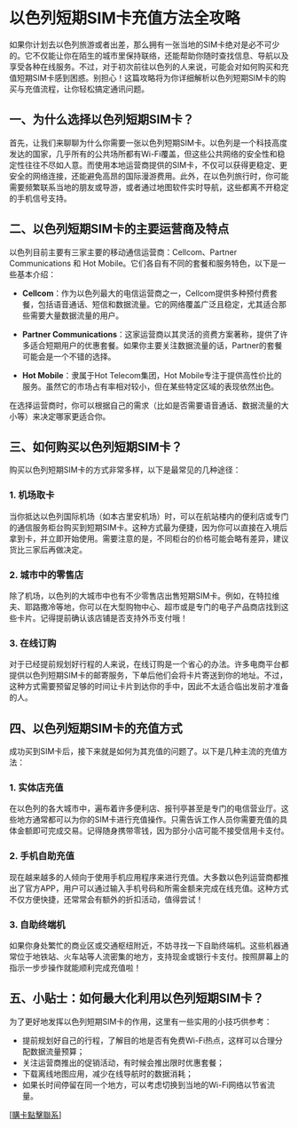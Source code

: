 # 以色列短期SIM卡充值方法全攻略

如果你计划去以色列旅游或者出差，那么拥有一张当地的SIM卡绝对是必不可少的。它不仅能让你在陌生的城市里保持联络，还能帮助你随时查找信息、导航以及享受各种在线服务。不过，对于初次前往以色列的人来说，可能会对如何购买和充值短期SIM卡感到困惑。别担心！这篇攻略将为你详细解析以色列短期SIM卡的购买与充值流程，让你轻松搞定通讯问题。

## 一、为什么选择以色列短期SIM卡？

首先，让我们来聊聊为什么你需要一张以色列短期SIM卡。以色列是一个科技高度发达的国家，几乎所有的公共场所都有Wi-Fi覆盖，但这些公共网络的安全性和稳定性往往不尽如人意。而使用本地运营商提供的SIM卡，不仅可以获得更稳定、更安全的网络连接，还能避免高昂的国际漫游费用。此外，在以色列旅行时，你可能需要频繁联系当地的朋友或导游，或者通过地图软件实时导航，这些都离不开稳定的手机信号支持。

## 二、以色列短期SIM卡的主要运营商及特点

以色列目前主要有三家主要的移动通信运营商：Cellcom、Partner Communications 和 Hot Mobile。它们各自有不同的套餐和服务特色，以下是一些基本介绍：

- **Cellcom**：作为以色列最大的电信运营商之一，Cellcom提供多种预付费套餐，包括语音通话、短信和数据流量。它的网络覆盖广泛且稳定，尤其适合那些需要大量数据流量的用户。
  
- **Partner Communications**：这家运营商以其灵活的资费方案著称，提供了许多适合短期用户的优惠套餐。如果你主要关注数据流量的话，Partner的套餐可能会是一个不错的选择。

- **Hot Mobile**：隶属于Hot Telecom集团，Hot Mobile专注于提供高性价比的服务。虽然它的市场占有率相对较小，但在某些特定区域的表现依然出色。

在选择运营商时，你可以根据自己的需求（比如是否需要语音通话、数据流量的大小等）来决定哪家更适合你。

## 三、如何购买以色列短期SIM卡？

购买以色列短期SIM卡的方式非常多样，以下是最常见的几种途径：

### 1. 机场取卡
当你抵达以色列国际机场（如本古里安机场）时，可以在航站楼内的便利店或专门的通信服务柜台购买到短期SIM卡。这种方式最为便捷，因为你可以直接在入境后拿到卡，并立即开始使用。需要注意的是，不同柜台的价格可能会略有差异，建议货比三家后再做决定。

### 2. 城市中的零售店
除了机场，以色列的大城市中也有不少零售店出售短期SIM卡。例如，在特拉维夫、耶路撒冷等地，你可以在大型购物中心、超市或是专门的电子产品商店找到这些卡片。记得提前确认该店铺是否支持外币支付哦！

### 3. 在线订购
对于已经提前规划好行程的人来说，在线订购是一个省心的办法。许多电商平台都提供以色列短期SIM卡的邮寄服务，下单后他们会将卡片寄送到你的地址。不过，这种方式需要预留足够的时间让卡片到达你的手中，因此不太适合临出发前才准备的人。

## 四、以色列短期SIM卡的充值方式

成功买到SIM卡后，接下来就是如何为其充值的问题了。以下是几种主流的充值方法：

### 1. 实体店充值
在以色列的各大城市中，遍布着许多便利店、报刊亭甚至是专门的电信营业厅。这些地方通常都可以为你的SIM卡进行充值操作。只需告诉工作人员你需要充值的具体金额即可完成交易。记得随身携带零钱，因为部分小店可能不接受信用卡支付。

### 2. 手机自助充值
现在越来越多的人倾向于使用手机应用程序来进行充值。大多数以色列运营商都推出了官方APP，用户可以通过输入手机号码和所需金额来完成在线充值。这种方式不仅方便快捷，还常常会有额外的折扣活动，值得尝试！

### 3. 自助终端机
如果你身处繁忙的商业区或交通枢纽附近，不妨寻找一下自助终端机。这些机器通常位于地铁站、火车站等人流密集的地方，支持现金或银行卡支付。按照屏幕上的指示一步步操作就能顺利完成充值啦！

## 五、小贴士：如何最大化利用以色列短期SIM卡？

为了更好地发挥以色列短期SIM卡的作用，这里有一些实用的小技巧供参考：

- 提前规划好自己的行程，了解目的地是否有免费Wi-Fi热点，这样可以合理分配数据流量预算；
- 关注运营商推出的促销活动，有时候会推出限时优惠套餐；
- 下载离线地图应用，减少在线导航时的数据消耗；
- 如果长时间停留在同一个地方，可以考虑切换到当地的Wi-Fi网络以节省流量。

[[購卡點擊聯系](https://t.me/s/esim1088)]